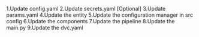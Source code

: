 1.Update config.yaml 
2.Update secrets.yaml [Optional] 
3.Update params.yaml 
4.Update the entity 
5.Update the configuration manager in src config 
6.Update the components 
7.Update the pipeline 
8.Update the main.py 9.Update the dvc.yaml
